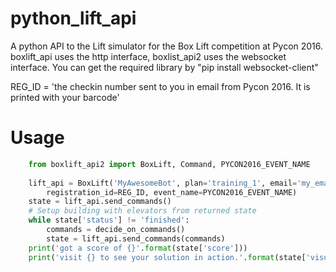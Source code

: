 # python_lift_api
A python API to the Lift simulator for the Box Lift competition at Pycon 2016. boxlift_api uses the http interface, boxlist_api2 uses the websocket interface. You can get the required library by "pip install websocket-client" 

REG_ID = 'the checkin number sent to you in email from Pycon 2016. It is printed with your barcode'

# Usage
```python
    from boxlift_api2 import BoxLift, Command, PYCON2016_EVENT_NAME
    
    lift_api = BoxLift('MyAwesomeBot', plan='training_1', email='my_email@example.com',
        registration_id=REG_ID, event_name=PYCON2016_EVENT_NAME)
    state = lift_api.send_commands()
    # Setup building with elevators from returned state
    while state['status'] != 'finished':
        commands = decide_on_commands()
        state = lift_api.send_commands(commands)
    print('got a score of {}'.format(state['score']))
    print('visit {} to see your solution in action.'.format(state['visualization']))
```
